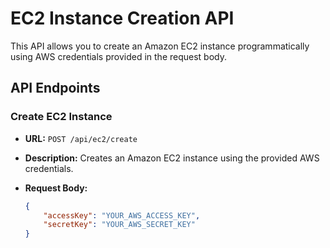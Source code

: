 # EC2 Instance Creation API

This API allows you to create an Amazon EC2 instance programmatically using AWS credentials provided in the request body.

## API Endpoints

### Create EC2 Instance

- **URL:** `POST /api/ec2/create`

- **Description:** Creates an Amazon EC2 instance using the provided AWS credentials.

- **Request Body:**
  
  ```json
  {
      "accessKey": "YOUR_AWS_ACCESS_KEY",
      "secretKey": "YOUR_AWS_SECRET_KEY"
  }
